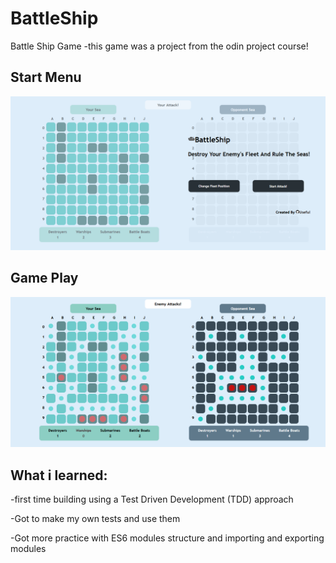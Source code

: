 # BattleShip
Battle Ship Game
-this game was a project from the odin project course!

## Start Menu 
![](./src/icons/start-menu.png)

## Game Play
![](./src/icons/game-play.png)

## What i learned:
-first time building using a Test Driven Development (TDD) approach  

-Got to make my own tests and use them

-Got more practice with ES6 modules structure and importing and exporting modules